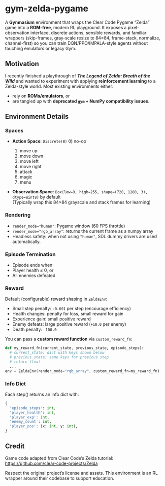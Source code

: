 # gym-zelda-pygame

A **Gymnasium** environment that wraps the Clear Code Pygame “Zelda” game into a **ROM-free**, modern RL playground. It exposes a pixel-observation interface, discrete actions, sensible rewards, and familiar wrappers (skip-frames, gray-scale resize to 84×84, frame-stack, normalize, channel-first) so you can train DQN/PPO/IMPALA-style agents without touching emulators or legacy Gym.

## Motivation

I recently finished a playthrough of **_The Legend of Zelda: Breath of the Wild_** and wanted to experiment with applying **reinforcement learning** to a Zelda-style world. Most existing environments either:
- rely on **ROMs/emulators**, or
- are tangled up with **deprecated `gym` + NumPy compatibility issues**.

## Environment Details

### Spaces

- **Action Space**: `Discrete(8)`
    0) no-op
    1) move up
    2) move down
    3) move left
    4) move right
    5) attack
    6) magic
    7) menu
  
- **Observation Space**: `Box(low=0, high=255, shape=(720, 1280, 3), dtype=uint8)` by default  
(Typically wrap this 84×84 grayscale and stack frames for learning)

### Rendering

- `render_mode="human"`: Pygame window (60 FPS throttle)
- `render_mode="rgb_array"`: returns the current frame as a numpy array
- Headless safety: when not using `"human"`, SDL dummy drivers are used automatically.

### Episode Termination

- Episode ends when:
- Player health ≤ 0, or
- All enemies defeated

### Reward

Default (configurable) reward shaping in `ZeldaEnv`:
- Small step penalty: `-0.001` per step (encourage efficiency)
- Health changes: penalty for loss, small reward for gain
- Experience gain: small positive reward
- Enemy defeats: large positive reward (`+10.0` per enemy)
- Death penalty: `-100.0`

You can pass a **custom reward function** via `custom_reward_fn`:
```python
def my_reward_fn(current_state, previous_state, episode_steps):
  # current_state: dict with keys shown below
  # previous_state: same keys for previous step
  # return float
  ...
env = ZeldaEnv(render_mode="rgb_array", custom_reward_fn=my_reward_fn)
```

### Info Dict

Each step() returns an info dict with: 
```python
{
  'episode_steps': int,
  'player_health': int,
  'player_exp': int,
  'enemy_count': int,
  'player_pos': (x: int, y: int),
}
```

## Credit

Game code adapted from Clear Code’s Zelda tutorial: https://github.com/clear-code-projects/Zelda

Respect the original project’s license and assets. This environment is an RL wrapper around their codebase to support education.
